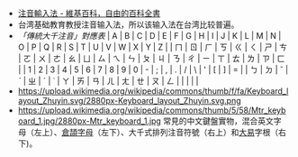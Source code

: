 * [注音輸入法 - 維基百科，自由的百科全書](https://zh.wikipedia.org/zh-hk/注音輸入法)
* 台湾基础教育教授注音输入法，所以该输入法在台湾比较普遍。
* *「傳統大千注音」對應表*
| A | B | C | D | E | F | G | H | I | J | K | L | M | N | O | P | Q | R | S | T | U | V | W | X | Y | Z |
| ㄇ | ㄖ | ㄏ | ㄎ | ㄍ | ㄑ | ㄕ | ㄘ | ㄛ | ㄨ | ㄜ | ㄠ | ㄩ | ㄙ | ㄟ | ㄣ | ㄆ | ㄐ | ㄋ | ㄔ | ㄧ | ㄒ | ㄊ | ㄌ | ㄗ | ㄈ |
| 1 | 2 | 3 | 4 | 5 | 6 | 7 | 8 | 9 | 0 | - | ; | , | . | / | \ | ' | [ | ] | = |
| ㄅ | ㄉ | ˇ | ˋ | ㄓ | ˊ | ˙ | ㄚ | ㄞ | ㄢ | ㄦ | ㄤ | ㄝ | ㄡ | ㄥ |  |  |  |  |
* https://upload.wikimedia.org/wikipedia/commons/thumb/f/fa/Keyboard_layout_Zhuyin.svg/2880px-Keyboard_layout_Zhuyin.svg.png
* https://upload.wikimedia.org/wikipedia/commons/thumb/5/58/Mtr_keyboard_1.jpg/2880px-Mtr_keyboard_1.jpg
常見的中文鍵盤實物，混合英文字母（左上）、[倉頡字母](https://zh.wikipedia.org/wiki/%E5%80%89%E9%A0%A1%E8%BC%B8%E5%85%A5%E6%B3%95)（左下）、大千式排列注音符號（右上）和[大易](https://zh.wikipedia.org/wiki/%E5%A4%A7%E6%98%93%E8%BC%B8%E5%85%A5%E6%B3%95)字根（右下)。
